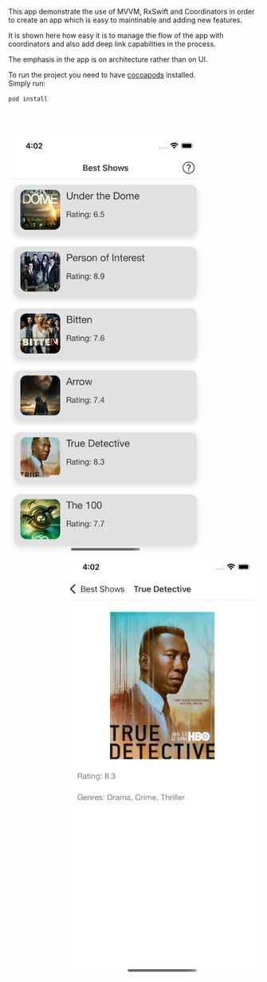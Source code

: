 This app demonstrate the use of MVVM, RxSwift and Coordinators in order to create an app which is easy to maintinable and adding new features.

It is shown here how easy it is to manage the flow of the app with coordinators and also add deep link capabilities in the process.

The emphasis in the app is on architecture rather than on UI.

To run the project you need to have [cocoapods](https://cocoapods.org/) installed.
<br/>Simply run:
```
pod install
```


<br/><br/>

<p align="middle">
  <img src="Screenshots/screenshot_1.png" width="390" height="844" align="left">
  <img src="Screenshots/screenshot_2.png" width="390" height="844" align="right">
</p>
